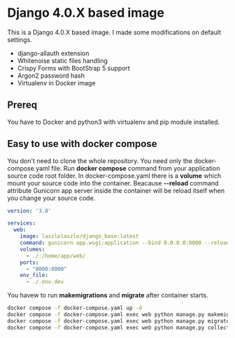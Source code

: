 # Django 4.0.X based image

This is a Django 4.0.X based image. I made some modifications on default settings.
- django-allauth extension
- Whitenoise static files handling
- Crispy Forms with BootStrap 5 support
- Argon2 password hash
- Virtualenv in Docker image

## Prereq

You have to Docker and python3 with virtualenv and pip module installed.

## Easy to use with docker compose

You don't need to clone the whole repository. You need only the docker-compose.yaml file. Run **docker compose** command from your application source code root folder. In docker-compose.yaml there is a **volume** which mount your source code into the container. Beacause **--reload** command attribute Gunicorn app server inside the container will be reload itself when you change your source code.

```yaml
version: '3.8'

services:
  web:
    image: laszlolaszlo/django_base:latest
    command: gunicorn app.wsgi:application --bind 0.0.0.0:8000 --reload --timeout=5 --threads=10 --workers=1
    volumes:
      - ./:/home/app/web/
    ports:
      - "8000:8000"
    env_file:
      - ./.env.dev
```

You havew to run **makemigrations** and **migrate** after container starts.  

```bash
docker compose -f docker-compose.yaml up -d
docker compose -f docker-compose.yaml exec web python manage.py makemigrations
docker compose -f docker-compose.yaml exec web python manage.py migrate
docker compose -f docker-compose.yaml exec web python manage.py collectstatic
```
